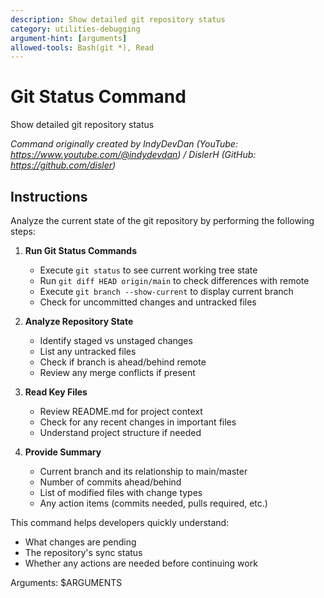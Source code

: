 ```yaml
---
description: Show detailed git repository status
category: utilities-debugging
argument-hint: [arguments]
allowed-tools: Bash(git *), Read
---
```


# Git Status Command

Show detailed git repository status

*Command originally created by IndyDevDan (YouTube: https://www.youtube.com/@indydevdan) / DislerH (GitHub: https://github.com/disler)*

## Instructions

Analyze the current state of the git repository by performing the following steps:

1. **Run Git Status Commands**
   - Execute `git status` to see current working tree state
   - Run `git diff HEAD origin/main` to check differences with remote
   - Execute `git branch --show-current` to display current branch
   - Check for uncommitted changes and untracked files

2. **Analyze Repository State**
   - Identify staged vs unstaged changes
   - List any untracked files
   - Check if branch is ahead/behind remote
   - Review any merge conflicts if present

3. **Read Key Files**
   - Review README.md for project context
   - Check for any recent changes in important files
   - Understand project structure if needed

4. **Provide Summary**
   - Current branch and its relationship to main/master
   - Number of commits ahead/behind
   - List of modified files with change types
   - Any action items (commits needed, pulls required, etc.)

This command helps developers quickly understand:
- What changes are pending
- The repository's sync status
- Whether any actions are needed before continuing work

Arguments: $ARGUMENTS